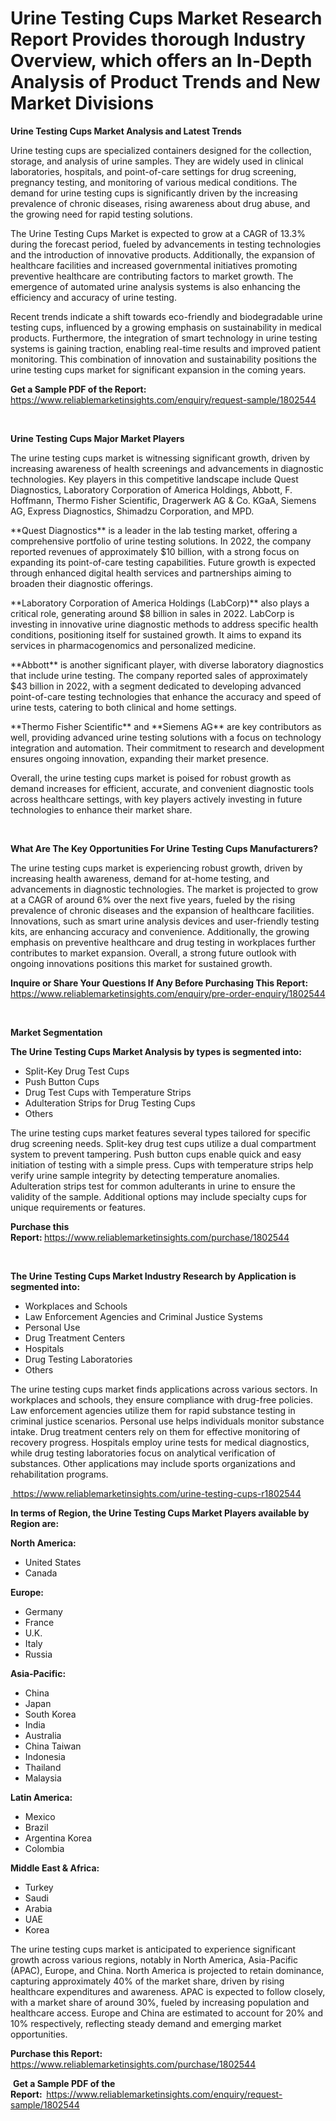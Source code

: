 <p><h1>Urine Testing Cups Market Research Report Provides thorough Industry Overview, which offers an In-Depth Analysis of Product Trends and New Market Divisions</h1></p><p><strong>Urine Testing Cups Market Analysis and Latest Trends</strong></p>
<p><p>Urine testing cups are specialized containers designed for the collection, storage, and analysis of urine samples. They are widely used in clinical laboratories, hospitals, and point-of-care settings for drug screening, pregnancy testing, and monitoring of various medical conditions. The demand for urine testing cups is significantly driven by the increasing prevalence of chronic diseases, rising awareness about drug abuse, and the growing need for rapid testing solutions.</p><p>The Urine Testing Cups Market is expected to grow at a CAGR of 13.3% during the forecast period, fueled by advancements in testing technologies and the introduction of innovative products. Additionally, the expansion of healthcare facilities and increased governmental initiatives promoting preventive healthcare are contributing factors to market growth. The emergence of automated urine analysis systems is also enhancing the efficiency and accuracy of urine testing. </p><p>Recent trends indicate a shift towards eco-friendly and biodegradable urine testing cups, influenced by a growing emphasis on sustainability in medical products. Furthermore, the integration of smart technology in urine testing systems is gaining traction, enabling real-time results and improved patient monitoring. This combination of innovation and sustainability positions the urine testing cups market for significant expansion in the coming years.</p></p>
<p><strong>Get a Sample PDF of the Report:&nbsp;</strong> <a href="https://www.reliablemarketinsights.com/enquiry/request-sample/1802544?utm_campaign=3257&utm_medium=2&utm_source=Github&utm_content=ia&utm_term=13042025&utm_id=urine-testing-cups">https://www.reliablemarketinsights.com/enquiry/request-sample/1802544</a></p>
<p>&nbsp;</p>
<p><strong>Urine Testing Cups Major Market Players</strong></p>
<p><p>The urine testing cups market is witnessing significant growth, driven by increasing awareness of health screenings and advancements in diagnostic technologies. Key players in this competitive landscape include Quest Diagnostics, Laboratory Corporation of America Holdings, Abbott, F. Hoffmann, Thermo Fisher Scientific, Dragerwerk AG & Co. KGaA, Siemens AG, Express Diagnostics, Shimadzu Corporation, and MPD.</p><p>**Quest Diagnostics** is a leader in the lab testing market, offering a comprehensive portfolio of urine testing solutions. In 2022, the company reported revenues of approximately $10 billion, with a strong focus on expanding its point-of-care testing capabilities. Future growth is expected through enhanced digital health services and partnerships aiming to broaden their diagnostic offerings.</p><p>**Laboratory Corporation of America Holdings (LabCorp)** also plays a critical role, generating around $8 billion in sales in 2022. LabCorp is investing in innovative urine diagnostic methods to address specific health conditions, positioning itself for sustained growth. It aims to expand its services in pharmacogenomics and personalized medicine.</p><p>**Abbott** is another significant player, with diverse laboratory diagnostics that include urine testing. The company reported sales of approximately $43 billion in 2022, with a segment dedicated to developing advanced point-of-care testing technologies that enhance the accuracy and speed of urine tests, catering to both clinical and home settings.</p><p>**Thermo Fisher Scientific** and **Siemens AG** are key contributors as well, providing advanced urine testing solutions with a focus on technology integration and automation. Their commitment to research and development ensures ongoing innovation, expanding their market presence.</p><p>Overall, the urine testing cups market is poised for robust growth as demand increases for efficient, accurate, and convenient diagnostic tools across healthcare settings, with key players actively investing in future technologies to enhance their market share.</p></p>
<p>&nbsp;</p>
<p><strong>What Are The Key Opportunities For Urine Testing Cups Manufacturers?</strong></p>
<p><p>The urine testing cups market is experiencing robust growth, driven by increasing health awareness, demand for at-home testing, and advancements in diagnostic technologies. The market is projected to grow at a CAGR of around 6% over the next five years, fueled by the rising prevalence of chronic diseases and the expansion of healthcare facilities. Innovations, such as smart urine analysis devices and user-friendly testing kits, are enhancing accuracy and convenience. Additionally, the growing emphasis on preventive healthcare and drug testing in workplaces further contributes to market expansion. Overall, a strong future outlook with ongoing innovations positions this market for sustained growth.</p></p>
<p><strong>Inquire or Share Your Questions If Any Before Purchasing This Report:</strong> <a href="https://www.reliablemarketinsights.com/enquiry/pre-order-enquiry/1802544?utm_campaign=3257&utm_medium=2&utm_source=Github&utm_content=ia&utm_term=13042025&utm_id=urine-testing-cups">https://www.reliablemarketinsights.com/enquiry/pre-order-enquiry/1802544</a></p>
<p>&nbsp;</p>
<p><strong>Market Segmentation</strong></p>
<p><strong>The Urine Testing Cups Market Analysis by types is segmented into:</strong></p>
<p><ul><li>Split-Key Drug Test Cups</li><li>Push Button Cups</li><li>Drug Test Cups with Temperature Strips</li><li>Adulteration Strips for Drug Testing Cups</li><li>Others</li></ul></p>
<p><p>The urine testing cups market features several types tailored for specific drug screening needs. Split-key drug test cups utilize a dual compartment system to prevent tampering. Push button cups enable quick and easy initiation of testing with a simple press. Cups with temperature strips help verify urine sample integrity by detecting temperature anomalies. Adulteration strips test for common adulterants in urine to ensure the validity of the sample. Additional options may include specialty cups for unique requirements or features.</p></p>
<p><strong>Purchase this Report:&nbsp;</strong><a href="https://www.reliablemarketinsights.com/purchase/1802544?utm_campaign=3257&utm_medium=2&utm_source=Github&utm_content=ia&utm_term=13042025&utm_id=urine-testing-cups">https://www.reliablemarketinsights.com/purchase/1802544</a></p>
<p>&nbsp;</p>
<p><strong>The Urine Testing Cups Market Industry Research by Application is segmented into:</strong></p>
<p><ul><li>Workplaces and Schools</li><li>Law Enforcement Agencies and Criminal Justice Systems</li><li>Personal Use</li><li>Drug Treatment Centers</li><li>Hospitals</li><li>Drug Testing Laboratories</li><li>Others</li></ul></p>
<p><p>The urine testing cups market finds applications across various sectors. In workplaces and schools, they ensure compliance with drug-free policies. Law enforcement agencies utilize them for rapid substance testing in criminal justice scenarios. Personal use helps individuals monitor substance intake. Drug treatment centers rely on them for effective monitoring of recovery progress. Hospitals employ urine tests for medical diagnostics, while drug testing laboratories focus on analytical verification of substances. Other applications may include sports organizations and rehabilitation programs.</p></p>
<p><a href="https://www.reliablemarketinsights.com/urine-testing-cups-r1802544?utm_campaign=3257&utm_medium=2&utm_source=Github&utm_content=ia&utm_term=13042025&utm_id=urine-testing-cups">&nbsp;https://www.reliablemarketinsights.com/urine-testing-cups-r1802544</a></p>
<p><strong>In terms of Region, the Urine Testing Cups Market Players available by Region are:</strong></p>
<p>
    <p> <strong> North America: </strong>
        <ul>
            <li>United States</li>
            <li>Canada</li>
        </ul>
        </p> 
    <p> <strong> Europe: </strong>
        <ul>
            <li>Germany</li>
            <li>France</li>
            <li>U.K.</li>
            <li>Italy</li>
            <li>Russia</li>
        </ul>
        </p> 
    <p> <strong> Asia-Pacific: </strong>
        <ul>
            <li>China</li>
            <li>Japan</li>
            <li>South Korea</li>
            <li>India</li>
            <li>Australia</li>
            <li>China Taiwan</li>
            <li>Indonesia</li>
            <li>Thailand</li>
            <li>Malaysia</li>
        </ul>
        </p> 
    <p> <strong> Latin America: </strong>
        <ul>
            <li>Mexico</li>
            <li>Brazil</li>
            <li>Argentina Korea</li>
            <li>Colombia</li>
        </ul>
        </p> 
    <p> <strong> Middle East & Africa: </strong>
        <ul>
            <li>Turkey</li>
            <li>Saudi</li>
            <li>Arabia</li>
            <li>UAE</li>
            <li>Korea</li>
        </ul>
    </p>
    </p>
<p><p>The urine testing cups market is anticipated to experience significant growth across various regions, notably in North America, Asia-Pacific (APAC), Europe, and China. North America is projected to retain dominance, capturing approximately 40% of the market share, driven by rising healthcare expenditures and awareness. APAC is expected to follow closely, with a market share of around 30%, fueled by increasing population and healthcare access. Europe and China are estimated to account for 20% and 10% respectively, reflecting steady demand and emerging market opportunities.</p></p>
<p><strong>Purchase this Report: </strong><a href="https://www.reliablemarketinsights.com/purchase/1802544?utm_campaign=3257&utm_medium=2&utm_source=Github&utm_content=ia&utm_term=13042025&utm_id=urine-testing-cups">https://www.reliablemarketinsights.com/purchase/1802544</a></p>
<p>&nbsp;<strong>Get a Sample PDF of the Report:&nbsp;&nbsp;</strong><a href="https://www.reliablemarketinsights.com/enquiry/request-sample/1802544?utm_campaign=3257&utm_medium=2&utm_source=Github&utm_content=ia&utm_term=13042025&utm_id=urine-testing-cups">https://www.reliablemarketinsights.com/enquiry/request-sample/1802544</a></p>
<p><strong></strong></p>
<p><p></p><p></p><p></p></p>